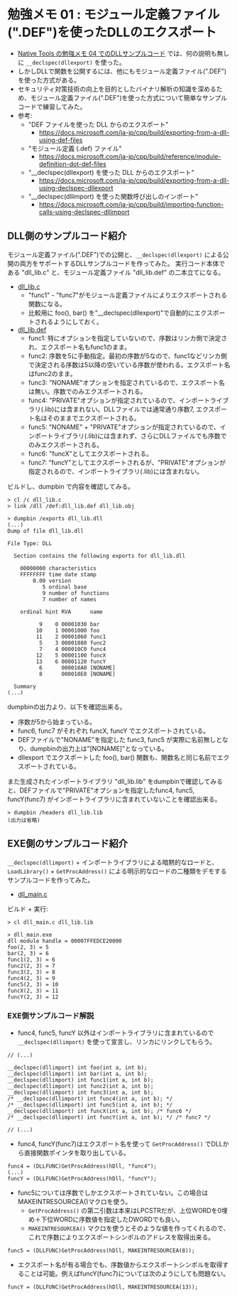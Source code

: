 # 勉強メモ 01 : モジュール定義ファイル(".DEF")を使ったDLLのエクスポート

- [Native Tools の勉強メモ 04 でのDLLサンプルコード](../study-memo-vs2017-native-tools/04-dll-example.md) では、何の説明も無しに `__declspec(dllexport)` を使った。
- しかしDLLで関数を公開するには、他にもモジュール定義ファイル(".DEF")を使った方式がある。
- セキュリティ対策技術の向上を目的としたバイナリ解析の知識を深めるため、モジュール定義ファイル(".DEF")を使った方式について簡単なサンプルコードで練習してみた。
- 参考:
  - "DEF ファイルを使った DLL からのエクスポート"
    - https://docs.microsoft.com/ja-jp/cpp/build/exporting-from-a-dll-using-def-files
  - "モジュール定義 (.def) ファイル"
    - https://docs.microsoft.com/ja-jp/cpp/build/reference/module-definition-dot-def-files
  - "__declspec(dllexport) を使った DLL からのエクスポート"
    - https://docs.microsoft.com/ja-jp/cpp/build/exporting-from-a-dll-using-declspec-dllexport
  - "__declspec(dllimport) を使った関数呼び出しのインポート"
    - https://docs.microsoft.com/ja-jp/cpp/build/importing-function-calls-using-declspec-dllimport

## DLL側のサンプルコード紹介

モジュール定義ファイル(".DEF")での公開と、`__declspec(dllexport)` による公開の両方をサポートするDLLサンプルコードを作ってみた。
実行コード本体である "dll_lib.c" と、モジュール定義ファイル "dll_lib.def" の二本立てになる。 

- [dll_lib.c](./01-def-export/dll_lib.c)
  - "func1" - "func7"がモジュール定義ファイルによりエクスポートされる関数になる。 
  - 比較用に foo(), bar() を"__declspec(dllexport)"で自動的にエクスポートされるようにしておく。 
- [dll_lib.def](./01-def-export/dll_lib.def)
  - func1: 特にオプションを指定していないので、序数はリンカ側で決定され、エクスポート名もfunc1のまま。 
  - func2: 序数を5に手動指定。最初の序数が5なので、func1などリンカ側で決定される序数は5以降の空いている序数が使われる。エクスポート名はfunc2のまま。 
  - func3: "NONAME"オプションを指定されているので、エクスポート名は無い。序数でのみエクスポートされる。 
  - func4: "PRIVATE"オプションが指定されているので、インポートライブラリ(.lib)には含まれない。DLLファイルでは通常通り序数7, エクスポート名はそのままでエクスポートされる。 
  - func5: "NONAME" + "PRIVATE"オプションが指定されているので、インポートライブラリ(.lib)には含まれず、さらにDLLファイルでも序数でのみエクスポートされる。 
  - func6: "funcX"としてエクスポートされる。 
  - func7: "funcY"としてエクスポートされるが、"PRIVATE"オプションが指定されるので、インポートライブラリ(.lib)には含まれない。 

ビルドし、dumpbin で内容を確認してみる。

```
> cl /c dll_lib.c
> link /dll /def:dll_lib.def dll_lib.obj

> dumpbin /exports dll_lib.dll
(...)
Dump of file dll_lib.dll

File Type: DLL

  Section contains the following exports for dll_lib.dll

    00000000 characteristics
    FFFFFFFF time date stamp
        0.00 version
           5 ordinal base
           9 number of functions
           7 number of names

    ordinal hint RVA      name

          9    0 00001030 bar
         10    1 00001000 foo
         11    2 00001060 func1
          5    3 00001080 func2
          7    4 000010C0 func4
         12    5 00001100 funcX
         13    6 00001120 funcY
          6      000010A0 [NONAME]
          8      000010E0 [NONAME]

  Summary
(...)
```

dumpbinの出力より、以下を確認出来る。 
- 序数が5から始まっている。
- func6, func7 がそれぞれ funcX, funcY でエクスポートされている。
- DEFファイルで"NONAME"を指定した func3, func5 が実際に名前無しとなり、dumpbinの出力上は"[NONAME]"となっている。
- dllexport でエクスポートした foo(), bar() 関数も、関数名と同じ名前でエクスポートされている。

また生成されたインポートライブラリ "dll_lib.lib" をdumpbinで確認してみると、DEFファイルで"PRIVATE"オプションを指定したfunc4, func5, funcY(func7) がインポートライブラリに含まれていないことを確認出来る。

```
> dumpbin /headers dll_lib.lib
(出力は省略)
```

## EXE側のサンプルコード紹介

`__declspec(dllimport)` + インポートライブラリによる暗黙的なロードと、`LoadLibrary()` + `GetProcAddress()` による明示的なロードの二種類をデモするサンプルコードを作ってみた。

- [dll_main.c](./01-def-export/dll_main.c)

ビルド + 実行:

```
> cl dll_main.c dll_lib.lib

> dll_main.exe
dll module handle = 00007FFEDCE20000
foo(2, 3) = 5
bar(2, 3) = 6
func1(2, 3) = 6
func2(2, 3) = 7
func3(2, 3) = 8
func4(2, 3) = 9
func5(2, 3) = 10
funcX(2, 3) = 11
funcY(2, 3) = 12
```

### EXE側サンプルコード解説

- func4, func5, funcY 以外はインポートライブラリに含まれているので `__declspec(dllimport)` を使って宣言し、リンカにリンクしてもらう。 

```
// (...)
 
__declspec(dllimport) int foo(int a, int b);
__declspec(dllimport) int bar(int a, int b);
__declspec(dllimport) int func1(int a, int b);
__declspec(dllimport) int func2(int a, int b);
__declspec(dllimport) int func3(int a, int b);
/* __declspec(dllimport) int func4(int a, int b); */
/* __declspec(dllimport) int func5(int a, int b); */
__declspec(dllimport) int funcX(int a, int b); /* func6 */
/* __declspec(dllimport) int funcY(int a, int b); */ /* func7 */
 
// (...)
```

- func4, funcY(func7)はエクスポート名を使って `GetProcAddress()` でDLLから直接関数ポインタを取り出している。

```
func4 = (DLLFUNC)GetProcAddress(hDll, "func4");
(...)
funcY = (DLLFUNC)GetProcAddress(hDll, "funcY");
```

- func5については序数でしかエクスポートされていない。この場合はMAKEINTRESOURCEA()マクロを使う。
  - `GetProcAddress()` の第二引数は本来はLPCSTRだが、上位WORDを0埋め＋下位WORDに序数値を指定したDWORDでも良い。 
  - `MAKEINTRESOURCEA()` マクロを使うとそのような値を作ってくれるので、これで序数によりエクスポートシンボルのアドレスを取得出来る。 

```
func5 = (DLLFUNC)GetProcAddress(hDll, MAKEINTRESOURCEA(8));
```

- エクスポート名が有る場合でも、序数値からエクスポートシンボルを取得することは可能。例えばfuncY(func7)については次のようにしても問題ない。 

```
funcY = (DLLFUNC)GetProcAddress(hDll, MAKEINTRESOURCEA(13));
```

